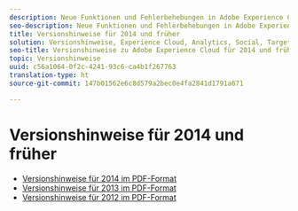 ```yaml
---
description: Neue Funktionen und Fehlerbehebungen in Adobe Experience Cloud - 2014 und früher
seo-description: Neue Funktionen und Fehlerbehebungen in Adobe Experience Cloud - 2014 und früher
title: Versionshinweise für 2014 und früher
solution: Versionshinweise, Experience Cloud, Analytics, Social, Target, Media Optimizer
seo-title: Versionshinweise zu Adobe Experience Cloud für 2014 und früher
topic: Versionshinweise
uuid: c56a1064-0f2c-4241-93c6-ca4b1f267763
translation-type: ht
source-git-commit: 147b01562e6c8d579a2bec0e4fa2841d1791a671

---
```



# Versionshinweise für 2014 und früher

* [Versionshinweise für 2014 im PDF-Format](2014-Adobe-Experience-Cloud-Release-Notes.pdf)
* [Versionshinweise für 2013 im PDF-Format](2013-Adobe-Experience-Cloud-Release-Notes.pdf)
* [Versionshinweise für 2012 im PDF-Format](2012-Adobe-Experience-Cloud-Release-Notes.pdf)
